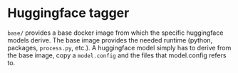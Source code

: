 # Huggingface tagger
`base/` provides a base docker image from which the specific huggingface models derive.
The base image provides the needed runtime (python, packages, `process.py`, etc.). A huggingface model simply has to derive from the base image, copy a `model.config` and the files that model.config refers to.
